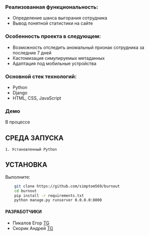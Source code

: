 ### Реализованная функциональность:
- Определение шанса выгорания сотрудника
- Вывод понятной статистики на сайте


### Особенность проекта в следующем:
- Возможность отследить аномальный признак сотрудника за последние 7 дней
- Кастомизация симулируемых метаданных
- Адаптация под мобильные устройства


### Основной стек технологий:
- Python
- Django
- HTML, CSS, JavaScript


### Демо
В процессе


## СРЕДА ЗАПУСКА
    1. Установленный Python


## УСТАНОВКА
Выполните:

```bash
    git clone https://github.com/simptom569/burnout
    cd burnout
    pip install -r requirements.txt
    python manage.py runserver 0.0.0.0:8000
```
    

#### РАЗРАБОТЧИКИ

- Пикалов Егор [TG](https://t.me/Simptom569)
- Скорик Андрей [TG](https://t.me/Veg4as)
